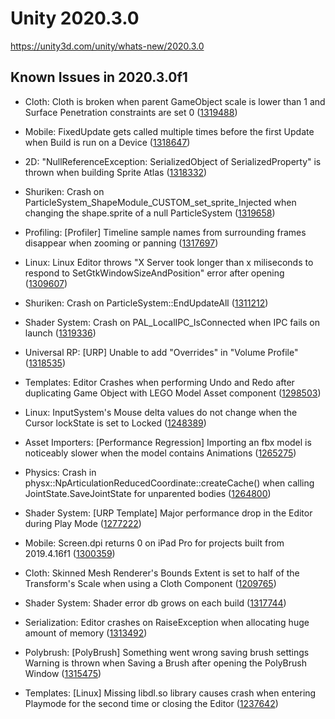 # Unity 2020.3.0
https://unity3d.com/unity/whats-new/2020.3.0

## Known Issues in 2020.3.0f1

<ul>
<li><p>Cloth: Cloth is broken when parent GameObject scale is lower than 1 and Surface Penetration constraints are set 0 (<a href="https://issuetracker.unity3d.com/issues/cloth-is-broken-when-parent-gameobject-scale-is-lower-than-1-and-surface-penetration-constraints-are-set-0">1319488</a>)</p></li>
<li><p>Mobile:  FixedUpdate gets called multiple times before the first Update when Build is run on a Device (<a href="https://issuetracker.unity3d.com/issues/mobile-fixedupdate-gets-called-multiple-times-before-the-first-update-when-build-is-run-on-a-device">1318647</a>)</p></li>
<li><p>2D: "NullReferenceException: SerializedObject of SerializedProperty" is thrown when building Sprite Atlas (<a href="https://issuetracker.unity3d.com/issues/nullreferenceexception-serializedobject-of-serializedproperty-is-thrown-when-building-sprite-atlas">1318332</a>)</p></li>
<li><p>Shuriken: Crash on ParticleSystem_ShapeModule_CUSTOM_set_sprite_Injected when changing the shape.sprite of a null ParticleSystem (<a href="https://issuetracker.unity3d.com/issues/crash-on-particlesystem-shapemodule-custom-set-sprite-injected-when-changing-the-shape-dot-sprite-of-a-null-particlesystem">1319658</a>)</p></li>
<li><p>Profiling: [Profiler] Timeline sample names from surrounding frames disappear when zooming or panning (<a href="https://issuetracker.unity3d.com/issues/profiler-timeline-sample-names-from-surrounding-frames-disappear-when-zooming-or-panning">1317697</a>)</p></li>
<li><p>Linux: Linux Editor throws "X Server took longer than x miliseconds to respond to SetGtkWindowSizeAndPosition" error after opening (<a href="https://issuetracker.unity3d.com/issues/linux-editor-throws-x-server-took-longer-than-x-miliseconds-to-respond-to-setgtkwindowsizeandposition-error-after-opening">1309607</a>)</p></li>
<li><p>Shuriken:  Crash on ParticleSystem::EndUpdateAll (<a href="https://issuetracker.unity3d.com/issues/shuriken-crash-on-particlesystem-endupdateall">1311212</a>)</p></li>
<li><p>Shader System: Crash on PAL_LocalIPC_IsConnected when IPC fails on launch (<a href="https://issuetracker.unity3d.com/issues/crash-on-pal-localipc-isconnected-when-ipc-fails-on-launch">1319336</a>)</p></li>
<li><p>Universal RP: [URP] Unable to add "Overrides" in "Volume Profile" (<a href="https://issuetracker.unity3d.com/issues/urp-unable-to-add-overrides-in-volume-profile">1318535</a>)</p></li>
<li><p>Templates: Editor Crashes when performing Undo and Redo after duplicating Game Object with LEGO Model Asset component (<a href="https://issuetracker.unity3d.com/issues/crash-when-redoing-and-undoing-pasting-prefabs-in-scene-in-lego-microgame">1298503</a>)</p></li>
<li><p>Linux:  InputSystem's Mouse delta values do not change when the Cursor lockState is set to Locked (<a href="https://issuetracker.unity3d.com/issues/linux-inputsystems-mouse-delta-values-do-not-change-when-the-cursor-lockstate-is-set-to-locked">1248389</a>)</p></li>
<li><p>Asset Importers: [Performance Regression] Importing an fbx model is noticeably slower when the model contains Animations (<a href="https://issuetracker.unity3d.com/issues/performance-regression-importing-an-fbx-model-is-noticeably-slower-when-the-model-contains-animations">1265275</a>)</p></li>
<li><p>Physics: Crash in physx::NpArticulationReducedCoordinate::createCache() when calling JointState.SaveJointState for unparented bodies (<a href="https://issuetracker.unity3d.com/issues/crash-in-physx-nparticulationreducedcoordinate-createcache-when-calling-jointstate-dot-savejointstate-for-unparented-bodies">1264800</a>)</p></li>
<li><p>Shader System: [URP Template] Major performance drop in the Editor during Play Mode (<a href="https://issuetracker.unity3d.com/issues/urp-template-major-performance-drop-in-the-editor-during-play-mode">1277222</a>)</p></li>
<li><p>Mobile: Screen.dpi returns 0 on iPad Pro for projects built from 2019.4.16f1 (<a href="https://issuetracker.unity3d.com/issues/screen-dot-dpi-returns-0-on-ipad-pro-for-projects-built-from-2019-dot-4-16f1">1300359</a>)</p></li>
<li><p>Cloth: Skinned Mesh Renderer's Bounds Extent is set to half of the Transform's Scale when using a Cloth Component (<a href="https://issuetracker.unity3d.com/issues/skinned-mesh-renderers-bounds-extent-is-set-to-half-of-the-transforms-scale-when-using-a-cloth-component">1209765</a>)</p></li>
<li><p>Shader System: Shader error db grows on each build (<a href="https://issuetracker.unity3d.com/issues/shader-error-db-grows-on-each-build">1317744</a>)</p></li>
<li><p>Serialization: Editor crashes on RaiseException when allocating huge amount of memory (<a href="https://issuetracker.unity3d.com/issues/editor-crashes-on-raiseexception-when-allocating-huge-amount-of-memory">1313492</a>)</p></li>
<li><p>Polybrush: [PolyBrush] Something went wrong saving brush settings Warning is thrown when Saving a Brush after opening the PolyBrush Window (<a href="https://issuetracker.unity3d.com/issues/polybrush-something-went-wrong-saving-brush-settings-warning-is-thrown-when-saving-a-brush-after-opening-the-polybrush-window">1315475</a>)</p></li>
<li><p>Templates: [Linux] Missing libdl.so library causes crash when entering Playmode for the second time or closing the Editor (<a href="https://issuetracker.unity3d.com/issues/missing-libdl-dot-so-library-causes-crash-when-entering-playmode-for-the-second-time-or-closing-the-editor">1237642</a>)</p></li>
</ul>
